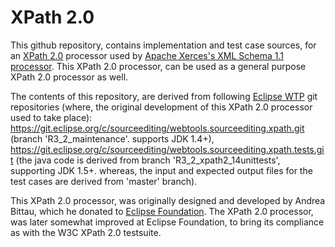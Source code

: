 # XPath 2.0
This github repository, contains implementation and test case sources, for an <a href="https://www.w3.org/TR/xpath20">XPath 2.0</a> processor used by 
<a href="https://xerces.apache.org/xerces2-j">Apache Xerces's XML Schema 1.1 processor</a>. This XPath 2.0 processor, can be used as a general purpose 
XPath 2.0 processor as well.

The contents of this repository, are derived from following <a href="https://www.eclipse.org/webtools">Eclipse WTP</a> git repositories (where, the original development 
of this XPath 2.0 processor used to take place):<br/>
https://git.eclipse.org/c/sourceediting/webtools.sourceediting.xpath.git (branch 'R3_2_maintenance'. supports JDK 1.4+),
https://git.eclipse.org/c/sourceediting/webtools.sourceediting.xpath.tests.git (the java code is derived from branch 'R3_2_xpath2_14unittests', supporting JDK 1.5+.
whereas, the input and expected output files for the test cases are derived from 'master' branch).

This XPath 2.0 processor, was originally designed and developed by Andrea Bittau, which he donated to <a href="https://www.eclipse.org">Eclipse Foundation</a>.
The XPath 2.0 processor, was later somewhat improved at Eclipse Foundation, to bring its compliance as with the W3C XPath 2.0 testsuite.

